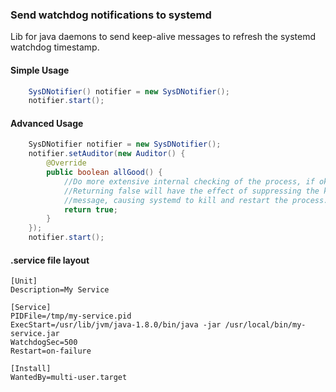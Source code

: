 ### Send watchdog notifications to systemd

Lib for java daemons to send keep-alive messages to refresh the systemd watchdog timestamp.
 
#### Simple Usage
 
```java
	SysDNotifier() notifier = new SysDNotifier();
 	notifier.start();
```
 
#### Advanced Usage
```java
	SysDNotifier notifier = new SysDNotifier();
	notifier.setAuditor(new Auditor() {
		@Override
		public boolean allGood() {				
			//Do more extensive internal checking of the process, if ok, return true.
			//Returning false will have the effect of suppressing the keep-alive 
			//message, causing systemd to kill and restart the process. 
			return true;
		}
	});
	notifier.start();
 ```
 
#### .service file layout 
```shell
[Unit]
Description=My Service

[Service]
PIDFile=/tmp/my-service.pid
ExecStart=/usr/lib/jvm/java-1.8.0/bin/java -jar /usr/local/bin/my-service.jar
WatchdogSec=500
Restart=on-failure

[Install]
WantedBy=multi-user.target

```
  
